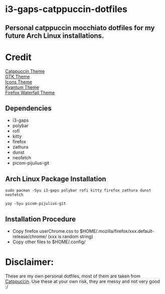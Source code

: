 # i3-gaps-catppuccin-dotfiles
## Personal catppuccin mocchiato dotfiles for my future Arch Linux installations.
# Credit
[Catppuccin Theme](https://github.com/catppuccin/catppuccin) <br>
[GTK Theme](https://github.com/catppuccin/gtk) <br>
[Icons Theme](https://github.com/catppuccin/papirus-folders) <br>
[Kvantum Theme](https://github.com/catppuccin/Kvantum) <br>
[Firefox Waterfall Theme](https://github.com/crambaud/waterfall) <br>

## Dependencies
+ i3-gaps
+ polybar
+ rofi
+ kitty
+ firefox
+ zathura
+ dunst
+ neofetch
+ picom-pijulius-git

## Arch Linux Package Installation
```
sudo pacman -Syu i3-gaps polybar rofi kitty firefox zathura dunst neofetch
```
```
yay -Syu picom-pijulius-git
```

## Installation Procedure
+ Copy firefox userChrome.css to $HOME/.mozilla/firefox/xxx.default-release/chrome/ (xxx is random string)
+ Copy other files to $HOME/.config/

# Disclaimer: 
These are my own personal dotfiles, most of them are taken from [Catppuccin](https://github.com/catppuccin/catppuccin).
Use these at your own risk, they are messy and not very good :/
